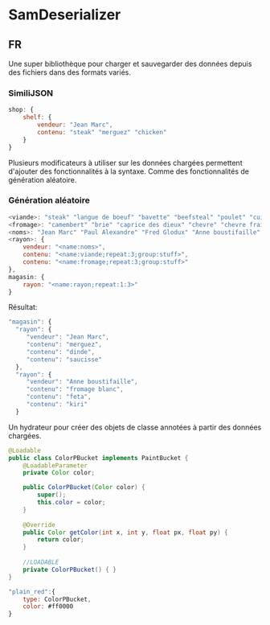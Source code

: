 # SamDeserializer
## FR
Une super bibliothèque pour charger et sauvegarder des données depuis des fichiers dans des formats variés.
### SimiliJSON
```javascript
shop: {
	shelf: {
		vendeur: "Jean Marc",
		contenu: "steak" "merguez" "chicken"
	}
}
```
Plusieurs modificateurs à utiliser sur les données chargées permettent d'ajouter des fonctionnalités à la syntaxe. Comme des fonctionnalités de génération aléatoire.
### Génération aléatoire
```javascript
<viande>: "steak" "langue de boeuf" "bavette" "beefsteal" "poulet" "cuisse de poulet" "dinde" "cote de porc" "jambon" "saucisson" "jambon sec" "veau" "chipolata" "merguez" "saucisse" "brochette",
<fromage>: "camembert" "brie" "caprice des dieux" "chevre" "chevre frai" "mozarella" "burrata" "feta" "parmesan" "conte" "mimolette" "gouda" "fromage à raclette" "fromage rape" "kiri" "babibelle" "fromage blanc" "fromage frai",
<noms>: "Jean Marc" "Paul Alexandre" "Fred Glodux" "Anne boustifaille",
<rayon>: {
	vendeur: "<name:noms>",
	contenu: "<name:viande;repeat:3;group:stuff>",
	contenu: "<name:fromage;repeat:3;group:stuff>"
},
magasin: {
	rayon: "<name:rayon;repeat:1:3>"
}
```
Résultat:
```javascript
"magasin": {
  "rayon": {
	 "vendeur": "Jean Marc",
	 "contenu": "merguez",
	 "contenu": "dinde",
	 "contenu": "saucisse"
  },
  "rayon": {
	 "vendeur": "Anne boustifaille",
	 "contenu": "fromage blanc",
	 "contenu": "feta",
	 "contenu": "kiri"
  }
```
Un hydrateur pour créer des objets de classe annotées à partir des données chargées.
```java
@Loadable
public class ColorPBucket implements PaintBucket {
	@LoadableParameter
	private Color color;

	public ColorPBucket(Color color) {
		super();
		this.color = color;
	}
	
	@Override
	public Color getColor(int x, int y, float px, float py) {
		return color;
	}
	
	//LOADABLE
	private ColorPBucket() { }
}
```
```javascript
"plain_red":{
	type: ColorPBucket,
	color: #ff0000
}
```